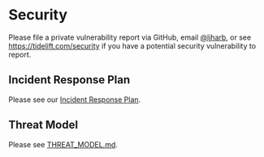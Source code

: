 # Security

Please file a private vulnerability report via GitHub, email [@ljharb](https://github.com/ljharb), or see https://tidelift.com/security if you have a potential security vulnerability to report.

## Incident Response Plan

Please see our [Incident Response Plan](https://github.com/ljharb/.github/blob/main/INCIDENT_RESPONSE_PLAN.md).

## Threat Model

Please see [THREAT_MODEL.md](./THREAT_MODEL.md).
